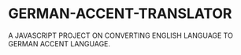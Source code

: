 # GERMAN-ACCENT-TRANSLATOR
A  JAVASCRIPT PROJECT ON CONVERTING ENGLISH  LANGUAGE TO GERMAN ACCENT LANGUAGE.
